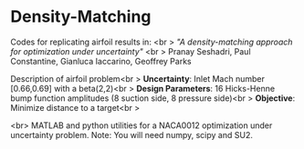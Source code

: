 # Density-Matching
Codes for replicating airfoil results in: <br \>
*"A density-matching approach for optimization under uncertainty"* <br \>
Pranay Seshadri, Paul Constantine, Gianluca Iaccarino, Geoffrey Parks


Description of airfoil problem<br \>
**Uncertainty**: Inlet Mach number [0.66,0.69] with a beta(2,2)<br \>
**Design Parameters**: 16 Hicks-Henne bump function amplitudes (8 suction side, 8 pressure side)<br \>
**Objective**: Minimize distance to a target<br \>

<br\>
MATLAB and python utilities for a NACA0012 optimization under uncertainty problem. Note: You will need numpy, scipy and SU2. 

